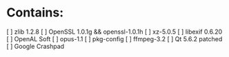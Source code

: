 # Contains:
[ ] zlib 1.2.8
[ ] OpenSSL 1.0.1g && openssl-1.0.1h
[ ] xz-5.0.5
[ ] libexif 0.6.20
[ ] OpenAL Soft
[ ] opus-1.1
[ ] pkg-config
[ ] ffmpeg-3.2
[ ] Qt 5.6.2 patched
[ ] Google Crashpad

